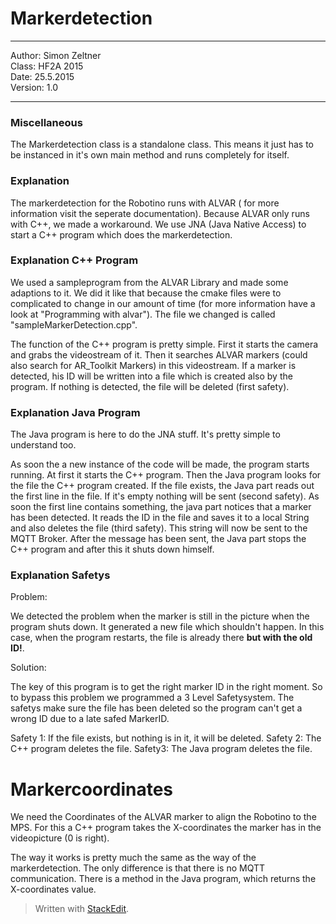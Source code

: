 #  Markerdetection

-------------------------------------------------

Author: Simon Zeltner  
Class: HF2A 2015  
Date: 25.5.2015  
Version: 1.0  

---------------------------------------------------

### Miscellaneous

The Markerdetection class is a standalone class. This means it just has to be instanced in it's own main method and runs completely for itself. 

###  Explanation

The markerdetection for the Robotino runs with ALVAR ( for more information visit the seperate documentation). Because ALVAR only runs with C++, we made a workaround. We use JNA (Java Native Access) to start a C++ program which does the markerdetection.

### Explanation C++ Program

We used a sampleprogram from the ALVAR Library and made some adaptions to it. We did it like that because the cmake files were to complicated to change in our amount of time (for more information have a look at "Programming with alvar"). The file we changed is called  "sampleMarkerDetection.cpp".

The function of the C++ program is pretty simple. First it starts the camera and grabs the videostream of it. Then it searches ALVAR markers (could also search for AR_Toolkit Markers) in this videostream. If a marker is detected, his ID will be written into a file which is created also by the program. If nothing is detected, the file will be deleted (first safety).

###  Explanation Java Program

The Java program is here to do the JNA stuff. It's pretty simple to understand too.

As soon the a new instance of the code will be made, the program starts running. At first it starts the C++ program. Then the Java program looks for the file the C++ program created. If the file exists, the Java part reads out the first line in the file. If it's empty nothing will be sent (second safety). As soon the first line contains something, the java part notices that a marker has been detected. It reads the ID in the file and saves it to a local String and also deletes the file (third safety). This string will now be sent to the MQTT Broker. After the message has been sent, the Java part stops the C++ program and after this it shuts down himself.

### Explanation Safetys

Problem:

We detected the problem when the marker is still in the picture when the program shuts down. It generated a new file which shouldn't happen. In this case, when the program restarts, the file is already there **but with the old ID!**.

Solution:

The key of this program is to get the right marker ID in the right moment. So to bypass this problem we programmed a 3 Level Safetysystem. The safetys make sure the file has been deleted so the program can't get a wrong ID due to a late safed MarkerID.

Safety 1: If the file exists, but nothing is in it, it will be deleted.
Safety 2: The C++ program deletes the file.
Safety3: The Java program deletes the file.

#  Markercoordinates

We need the Coordinates of the ALVAR marker to align the Robotino to the MPS. For this a C++ program takes the X-coordinates the marker has in the videopicture (0 is right).

The way it works is pretty much the same as the way of the markerdetection. The only difference is that there is no MQTT communication. There is a method in the Java program, which returns the X-coordinates value.




> Written with [StackEdit](https://stackedit.io/).